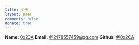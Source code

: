 ```yaml
---
title: 关于
layout: page
comments: false
donate: true
---
```


**Name:**  [0x2CA](https://0x2ca.github.io)
**Email:** [@2478557459@qq.com](2478557459@qq.com)
**Github:** [@0x2CA](https://github.com/0x2CA)


